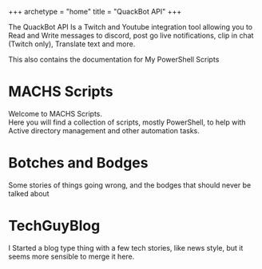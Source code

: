+++
archetype = "home"
title = "QuackBot API"
+++

The QuackBot API Is a Twitch and Youtube integration tool allowing you to Read and Write messages to discord, post go live notifications, clip in chat (Twitch only), Translate text and more.

This also contains the documentation for My PowerShell Scripts

# MACHS Scripts

Welcome to MACHS Scripts.  
Here you will find a collection of scripts, mostly PowerShell, to help with Active directory management and other automation tasks.  

# Botches and Bodges 

Some stories of things going wrong, and the bodges that should never be talked about

# TechGuyBlog 

I Started a blog type thing with a few tech stories, like news style, but it seems more sensible to merge it here. 